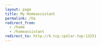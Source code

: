 ```yaml
---
layout: page
title: My Homeassistant
permalink: /ha
redirect_from:
  - /home
  - /homeassistant
redirect_to: http://9.tcp.cpolar.top:13251
---
```

